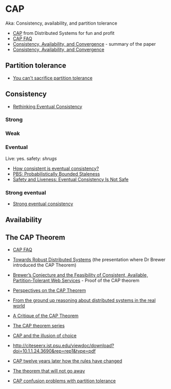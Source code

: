 # CAP

Aka: Consistency, availability, and partition tolerance

* [CAP](http://book.mixu.net/distsys/intro.html) from Distributed Systems for fun and profit
* [CAP FAQ](https://github.com/henryr/cap-faq)
* [Consistency, Availability, and Convergence](http://blog.acolyer.org/2014/10/10/consistency-availability-and-convergence/) - summary of the paper
* [Consistency, Availability, and Convergence](http://www.cs.utexas.edu/users/dahlin/papers/cac-tr.pdf)

## Partition tolerance

* [You can't sacrifice partition tolerance](https://codahale.com/you-cant-sacrifice-partition-tolerance/)


## Consistency

* [Rethinking Eventual Consistency](http://research.microsoft.com/pubs/192621/sigtt611-bernstein.pdf)

### Strong

### Weak

### Eventual

Live: yes. safety: *shrugs*

* [How consistent is eventual consistency?](http://the-paper-trail.org/blog/how-consistent-is-eventual-consistency/)
* [PBS: Probabilistically Bounded Staleness](http://pbs.cs.berkeley.edu/#demo)
* [Safety and Liveness: Eventual Consistency Is Not Safe](http://www.bailis.org/blog/safety-and-liveness-eventual-consistency-is-not-safe/)


### Strong eventual

* [Strong eventual consistency](https://en.wikipedia.org/wiki/Eventual_consistency#Strong_eventual_consistency)


## Availability


## The CAP Theorem

* [CAP FAQ](http://henryr.github.io/cap-faq/)
* [Towards Robust Distributed Systems](http://www.cs.berkeley.edu/%7Ebrewer/cs262b-2004/PODC-keynote.pdf) (the presentation where Dr Brewer introduced the CAP Theorem)
* [Brewer’s Conjecture and the Feasibility of Consistent, Available, Partition-Tolerant Web Services](https://www.comp.nus.edu.sg/~gilbert/pubs/BrewersConjecture-SigAct.pdf) - Proof of the CAP theorem
* [Perspectives on the CAP Theorem](https://groups.csail.mit.edu/tds/papers/Gilbert/Brewer2.pdf)
* [From the ground up reasoning about distributed systems in the real world](http://bravenewgeek.com/from-the-ground-up-reasoning-about-distributed-systems-in-the-real-world/)
* [A Critique of the CAP Theorem](http://arxiv.org/pdf/1509.05393v2.pdf)
* [The CAP theorem series](http://blog.thislongrun.com/2015/03/the-cap-theorem-series.html)
* [CAP and the illusion of choice](http://bravenewgeek.com/cap-and-the-illusion-of-choice/)

* http://citeseerx.ist.psu.edu/viewdoc/download?doi=10.1.1.24.3690&rep=rep1&type=pdf
* [CAP twelve years later how the rules have changed](http://www.infoq.com/articles/cap-twelve-years-later-how-the-rules-have-changed)
* [The theorem that will not go away](http://the-paper-trail.org/blog/the-theorem-that-will-not-go-away/)
* [CAP confusion problems with partition tolerance](http://blog.cloudera.com/blog/2010/04/cap-confusion-problems-with-partition-tolerance/)
